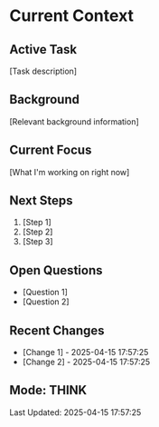 # Current Context

## Active Task

[Task description]

## Background

[Relevant background information]

## Current Focus

[What I'm working on right now]

## Next Steps

1. [Step 1]
2. [Step 2]
3. [Step 3]

## Open Questions

- [Question 1]
- [Question 2]

## Recent Changes

- [Change 1] - 2025-04-15 17:57:25
- [Change 2] - 2025-04-15 17:57:25

## Mode: THINK

Last Updated: 2025-04-15 17:57:25

